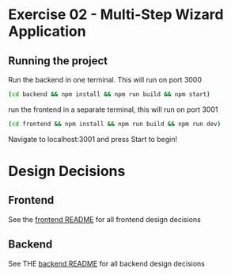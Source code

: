 # Exercise 02 - Multi-Step Wizard Application

## Running the project
Run the backend in one terminal. This will run on port 3000
```bash
(cd backend && npm install && npm run build && npm start)
```

run the frontend in a separate terminal, this will run on port 3001
```bash
(cd frontend && npm install && npm run build && npm run dev)
```

Navigate to localhost:3001 and press Start to begin!

# Design Decisions

## Frontend
See the [frontend README](frontend/README.md) for all frontend design decisions

## Backend
See THE [backend README](backend/README.md) for all backend design decisions